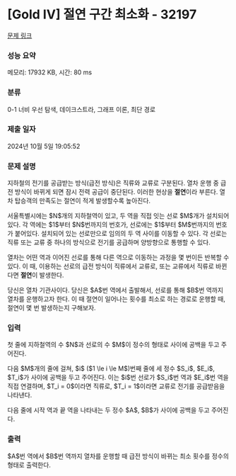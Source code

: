 # [Gold IV] 절연 구간 최소화 - 32197 

[문제 링크](https://www.acmicpc.net/problem/32197) 

### 성능 요약

메모리: 17932 KB, 시간: 80 ms

### 분류

0-1 너비 우선 탐색, 데이크스트라, 그래프 이론, 최단 경로

### 제출 일자

2024년 10월 5일 19:05:52

### 문제 설명

<p>지하철의 전기를 공급받는 방식(급전 방식)은 직류와 교류로 구분된다. 열차 운행 중 급전 방식이 바뀌게 되면 잠시 전력 공급이 중단된다. 이러한 현상을 <strong>절연</strong>이라 부른다. 열차 탑승객의 만족도는 절연이 적게 발생할수록 높아진다.</p>

<p>서울특별시에는 $N$개의 지하철역이 있고, 두 역을 직접 잇는 선로 $M$개가 설치되어 있다. 각 역에는 $1$부터 $N$번까지의 번호가, 선로에는 $1$부터 $M$번까지의 번호가 붙어있다. 설치되어 있는 선로만으로 임의의 두 역 사이를 이동할 수 있다. 각 선로는 직류 또는 교류 중 하나의 방식으로 전기를 공급하며 양방향으로 통행할 수 있다.</p>

<p>열차는 어떤 역과 이어진 선로를 통해 다른 역으로 이동하는 과정을 몇 번이든 반복할 수 있다. 이 때, 이용하는 선로의 급전 방식이 직류에서 교류로, 또는 교류에서 직류로 바뀐다면 <strong>절연</strong>이 발생한다.</p>

<p>당신은 열차 기관사이다. 당신은 $A$번 역에서 출발해서, 선로를 통해 $B$번 역까지 열차를 운행하고자 한다. 이 때 절연이 일어나는 횟수를 최소로 하는 경로로 운행할 때, 절연이 몇 번 발생하는지 구해보자.</p>

### 입력 

 <p>첫 줄에 지하철역의 수 $N$과 선로의 수 $M$이 정수의 형태로 사이에 공백을 두고 주어진다.</p>

<p>다음 $M$개의 줄에 걸쳐, $i$ ($1 \le i \le M$)번째 줄에 세 정수 $S_i$, $E_i$, $T_i$가 사이에 공백을 두고 주어진다. 이는 $i$번 선로가 $S_i$번 역과 $E_i$번 역을 직접 연결하며, $T_i = 0$이라면 직류로, $T_i = 1$이라면 교류로 전기를 공급받음을 나타낸다.</p>

<p>다음 줄에 시작 역과 끝 역을 나타내는 두 정수 $A$, $B$가 사이에 공백을 두고 주어진다.</p>

### 출력 

 <p>$A$번 역에서 $B$번 역까지 열차를 운행할 때 급전 방식이 바뀌는 최소 횟수를 정수의 형태로 출력한다.</p>

